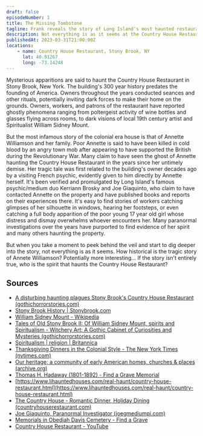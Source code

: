 ```yaml
---
draft: false
episodeNumber: 1
title: The Missing Tombstone
tagline: Frank reveals the story of Long Island's most haunted restaurant... and why the story might not add up. Don't trust French psychics!
description: Not everything is as it seems at the Country House Restaurant in Stony Brook, New York. 18th and 19th century spirits are said to haunt the property, but the most striking story is that of Annette Williamson's cold blooded murder during the Revolutionary War in the building. Owners, workers, and restaurant patrons have had numerous encounters with her distressed spirit over the years. Local psychics, mediums, and paranormal investigators have claimed to contact her and hear her sad tale. Listen as Frank discusses the story of Long Island's most haunted restaurant... and why the historical details might not add up.
publishedAt: 2023-03-31T21:00:00Z
locations:
    - name: Country House Restaurant, Stony Brook, NY
      lat: 40.91267
      long: -73.14248
---
```


Mysterious apparitions are said to haunt the Country House Restaurant in Stony Brook, New York. The building's 300 year history predates the founding of America. Owners throughout the years conducted seances and other rituals, potentially inviting dark forces to make their home on the grounds. Owners, workers, and patrons of the restaurant have reported ghostly phenomena ranging from poltergeist activity of wine bottles and glasses flying across rooms, to dark visions of local 19th century artist and Spiritualist William Sidney Mount.

But the most infamous story of the colonial era house is that of Annette Williamson and her family. Poor Annette is said to have been killed in cold blood by an angry town mob after appearing to have supported the British during the Revolutionary War. Many claim to have seen the ghost of Annette haunting the Country House Restaurant in the years since her untimely demise. Her tragic tale was first related to the building's owner decades ago by a visiting French psychic, evidently given to him directly by Annette herself. It's been verified and promulgated by Long Island's famous psychic/medium duo Kerriann Brosky and Joe Giaquinto, who claim to have contacted Annette on the property and have published books and reports on their experiences there. It's easy to find stories of workers catching glimpses of her silhouette in windows, hearing her footsteps, or even catching a full body apparition of the poor young 17 year old girl whose distress and dismay overwhelms whoever encounters her. Many paranormal investigations over the years have purported to find evidence of her spirit and many others haunting the property.

But when you take a moment to peek behind the veil and start to dig deeper into the story, not everything is as it seems. How historical is the tragic story of Annete Williamson? Potentially more interesting... If the story isn't entirely true, *who* is the spirit that haunts the Country House Restaurant?

## Sources
- [A disturbing haunting plagues Stony Brook's Country House Restaurant (gothichorrorstories.com)](https://www.gothichorrorstories.com/gothic-travel/by-location/mid-atlantic/long-island/country-house-restaurant-ghost-stony-brook/)
- [Stony Brook History | Stonybrook.com](https://www.stonybrook.com/about/history.aspx)
- [William Sidney Mount - Wikipedia](https://en.wikipedia.org/wiki/William_Sidney_Mount)
- [Tales of Old Stony Brook II: Of William Sidney Mount, spirits and Spiritualism - Witchery Art: A Gothic Cabinet of Curiosities and Mysteries (gothichorrorstories.com)](https://www.gothichorrorstories.com/gothic-travel/tales-of-old-stony-brook-ii-of-william-sidney-mount-spirits-and-spiritualism/)
- [Spiritualism | religion | Britannica](https://www.britannica.com/topic/spiritualism-religion)
- [Thanksgiving Dinners in the Colonial Style - The New York Times (nytimes.com)](https://www.nytimes.com/1975/11/09/archives/thanksgiving-dinners-in-the-colonical-style.html)
- [Our heritage; a community of early American homes, churches & places (archive.org)](https://ia802708.us.archive.org/0/items/ourheritagecommu00full/ourheritagecommu00full.pdf)
- [Thomas H. Hadaway (1801-1892) - Find a Grave Memorial](https://www.findagrave.com/memorial/103739992/thomas-h-hadaway)
- [https://www.lihauntedhouses.com/real-haunt/country-house-restaurant.html](https://www.lihauntedhouses.com/real-haunt/country-house-restaurant.html)
- [The Country House - Romantic Dinner, Holiday Dining (countryhouserestaurant.com)](https://countryhouserestaurant.com/?utm_source=LIHauntedHouses.com&utm_medium=website&utm_campaign=HauntedHouseMedia)
- [Joe Giaquinto, Paranormal Investigator (joegmediumpi.com)](https://joegmediumpi.com/evps/evps.asp?bookname=GOLI1)
- [Memorials in Obediah Davis Cemetery - Find a Grave](https://www.findagrave.com/cemetery/2348590/memorial-search)
- [Country House Restaurant - YouTube](https://www.youtube.com/watch?v=cCuM5KK3pvE)